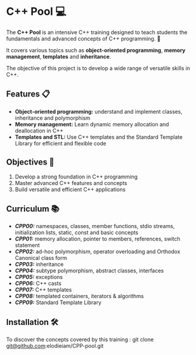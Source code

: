 #  C++ Pool 💻

The **C++ Pool** is an intensive C++ training designed to teach students the fundamentals and advanced concepts of C++ programming. 🚀

It covers various topics such as **object-oriented programming**, **memory management**, **templates** and **inheritance**.

The objective of this project is to develop a wide range of versatile skills in C++.

## Features 📋
- **Object-oriented programming:** understand and implement classes, inheritance and polymorphism
- **Memory management:** Learn dynamic memory allocation and deallocation in C++
- **Templates and STL:** Use C++ templates and the Standard Template Library for efficient and flexible code

## Objectives 🎯
1. Develop a strong foundation in C++ programming
2. Master advanced C++ features and concepts
3. Build versatile and efficient C++ applications

## Curriculum 📚
- ***CPP00:*** namespaces, classes, member functions, stdio streams, initialization lists, static, const and basic concepts
- ***CPP01:*** memory allocation, pointer to members, references, switch statement
- ***CPP02:*** ad-hoc polymorphism, operator overloading and Orthodox Canonical class form
- ***CPP03:*** inheritance
- ***CPP04:*** subtype polymorphism, abstract classes, interfaces
- ***CPP05:*** exceptions
- ***CPP06:*** C++ casts
- ***CPP07:*** C++ templates
- ***CPP08:*** templated containers, iterators & algorithms
- ***CPP09:*** Standard Template Library

## Installation  🛠️

To discover the concepts covered by this training :
git clone git@github.com:elodieiam/CPP-pool.git
